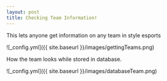 ```yaml
---
layout: post
title: Checking Team Information!
---
```


This lets anyone get information on any team in style esports

![_config.yml]({{ site.baseurl }}/images/gettingTeams.png)

How the team looks while stored in database.

![_config.yml]({{ site.baseurl }}/images/databaseTeam.png)